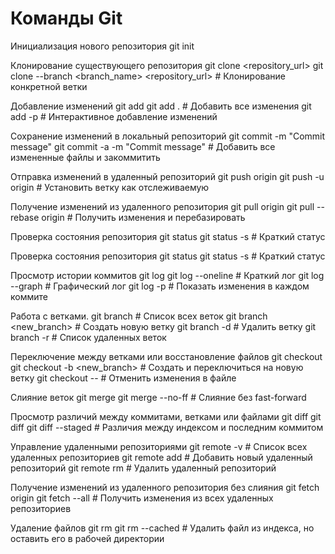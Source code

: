 # Команды Git

Инициализация нового репозитория
git init 

Клонирование существующего репозитория
git clone <repository_url>
git clone --branch <branch_name> <repository_url>  # Клонирование конкретной ветки

Добавление изменений
git add <file>
git add .  # Добавить все изменения
git add -p  # Интерактивное добавление изменений


Сохранение изменений в локальный репозиторий
git commit -m "Commit message"
git commit -a -m "Commit message"  # Добавить все измененные файлы и закоммитить


Отправка изменений в удаленный репозиторий
git push origin <branch>
git push -u origin <branch>  # Установить ветку как отслеживаемую


Получение изменений из удаленного репозитория
git pull origin <branch>
git pull --rebase origin <branch>  # Получить изменения и перебазировать


Проверка состояния репозитория
git status
git status -s  # Краткий статус


Проверка состояния репозитория
git status
git status -s  # Краткий статус


Просмотр истории коммитов
git log
git log --oneline  # Краткий лог
git log --graph  # Графический лог
git log -p  # Показать изменения в каждом коммите


Работа с ветками.
git branch  # Список всех веток
git branch <new_branch>  # Создать новую ветку
git branch -d <branch>  # Удалить ветку
git branch -r  # Список удаленных веток


Переключение между ветками или восстановление файлов
git checkout <branch>
git checkout -b <new_branch>  # Создать и переключиться на новую ветку
git checkout -- <file>  # Отменить изменения в файле


Слияние веток
git merge <branch>
git merge --no-ff <branch>  # Слияние без fast-forward


Просмотр различий между коммитами, ветками или файлами
git diff
git diff <branch1> <branch2>
git diff --staged  # Различия между индексом и последним коммитом


Управление удаленными репозиториями
git remote -v  # Список всех удаленных репозиториев
git remote add <name> <url>  # Добавить новый удаленный репозиторий
git remote rm <name>  # Удалить удаленный репозиторий


Получение изменений из удаленного репозитория без слияния
git fetch origin
git fetch --all  # Получить изменения из всех удаленных репозиториев


Удаление файлов
git rm <file>
git rm --cached <file>  # Удалить файл из индекса, но оставить его в рабочей директории


